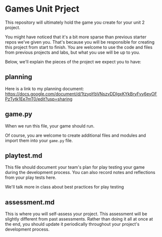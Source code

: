 # Games Unit Prject
This repository will ultimately hold the game you create for your unit 2 project.

You might have noticed that it's a bit more sparse than previous starter repos we've given you. That's because you will be responsible for creating this project from start to finish. You are welcome to use the code and files from previous projects and labs, but what you use will be up to you.

Below, we'll explain the pieces of the project we expect you to have:

## planning
Here is a link to my planning document:
https://docs.google.com/document/d/1tzypYbVNszvDDIgxKYkBryFvy6eyOFPzTytk1Ee7mT0/edit?usp=sharing

## game.py
When we run this file, your game should run.

Of course, you are welcome to create additional files and modules and import them into your `game.py` file.

## playtest.md
This file should document your team's plan for play testing your game during the development process. You can also record notes and reflections from your play tests here.

We'll talk more in class about best practices for play testing

## assessment.md
This is where you will self-assess your project. This assessment will be slightly different from past assessments. Rather than doing it all at once at the end, you should update it periodically throughout your project's development process.
